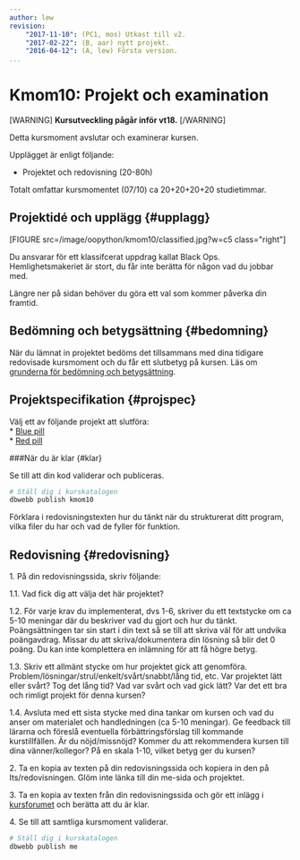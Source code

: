 ```yaml
---
author: lew
revision:
    "2017-11-10": (PC1, mos) Utkast till v2.
    "2017-02-22": (B, aar) nytt projekt.
    "2016-04-12": (A, lew) Första version.
...
```

Kmom10: Projekt och examination
====================================

[WARNING]
**Kursutveckling pågår inför vt18.**
[/WARNING]

Detta kursmoment avslutar och examinerar kursen.

Upplägget är enligt följande:

* Projektet och redovisning (20-80h)

Totalt omfattar kursmomentet (07/10) ca 20+20+20+20 studietimmar.



Projektidé och upplägg {#upplagg}
--------------------------------------------------------------------

[FIGURE src=/image/oopython/kmom10/classified.jpg?w=c5 class="right"]

Du ansvarar för ett klassifcerat uppdrag kallat Black Ops. Hemlighetsmakeriet är stort, du får inte berätta för någon vad du jobbar med.

Längre ner på sidan behöver du göra ett val som kommer påverka din framtid.  


Bedömning och betygsättning {#bedomning}
--------------------------------------------------------------------

När du lämnat in projektet bedöms det tillsammans med dina tidigare redovisade kursmoment och du får ett slutbetyg på kursen. Läs om [grunderna för bedömning och betygsättning](kurser/bedomning-och-betygsattning).



Projektspecifikation {#projspec}
--------------------------------------------------------------------

Välj ett av följande projekt att slutföra:  
    * [Blue pill](./../kmom10_proj1)  
    * [Red pill](./../kmom10_proj2)

###När du är klar {#klar}

Se till att din kod validerar och publiceras.

```bash
# Ställ dig i kurskatalogen
dbwebb publish kmom10
```

Förklara i redovisningstexten hur du tänkt när du strukturerat ditt program, vilka filer du har och vad de fyller för funktion.



Redovisning {#redovisning}
--------------------------------------------------------------------

1\. På din redovisningssida, skriv följande:

1.1. Vad fick dig att välja det här projektet?

1.2. För varje krav du implementerat, dvs 1-6, skriver du ett textstycke om ca 5-10 meningar där du beskriver vad du gjort och hur du tänkt. Poängsättningen tar sin start i din text så se till att skriva väl för att undvika poängavdrag. Missar du att skriva/dokumentera din lösning så blir det 0 poäng. Du kan inte komplettera en inlämning för att få högre betyg.

1.3. Skriv ett allmänt stycke om hur projektet gick att genomföra. Problem/lösningar/strul/enkelt/svårt/snabbt/lång tid, etc. Var projektet lätt eller svårt? Tog det lång tid? Vad var svårt och vad gick lätt? Var det ett bra och rimligt projekt för denna kursen?

1.4. Avsluta med ett sista stycke med dina tankar om kursen och vad du anser om materialet och handledningen (ca 5-10 meningar). Ge feedback till lärarna och föreslå eventuella förbättringsförslag till kommande kurstillfällen. Är du nöjd/missnöjd? Kommer du att rekommendera kursen till dina vänner/kollegor? På en skala 1-10, vilket betyg ger du kursen?

2\. Ta en kopia av texten på din redovisningssida och kopiera in den på Its/redovisningen. Glöm inte länka till din me-sida och projektet.

3\. Ta en kopia av texten från din redovisningssida och gör ett inlägg i [kursforumet](forum/utbildning/oopython) och berätta att du är klar.

4\. Se till att samtliga kursmoment validerar.

```bash
# Ställ dig i kurskatalogen
dbwebb publish me
```
